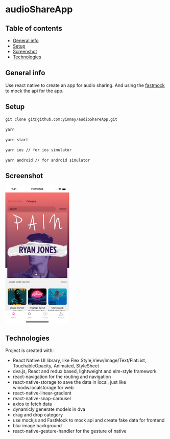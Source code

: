 # audioShareApp

## Table of contents

- [General info](#general-info)
- [Setup](#setup)
- [Screenshot](#Screenshot)
- [Technologies](#Technologies)

## General info

Use react native to create an app for audio sharing. And using the [fastmock](https://www.fastmock.site) to mock the api for the app.

## Setup

```
git clone git@github.com:yinmay/audioShareApp.git

yarn

yarn start

yarn ios // for ios simulator

yarn android // for android simulator

```

## Screenshot

<img src="./src/assets/images/screenshot.png" width = "200" alt="screenshot" />

## Technologies

Project is created with:

- React Native UI library, like Flex Style,View/Image/Text/FlatList, TouchableOpacity, Animated, StyleSheet
- dva.js, React and redux based, lightweight and elm-style framework
- react-navigation for the routing and navigation
- react-native-storage to save the data in local, just like winodw.localstorage for web
- react-native-linear-gradient
- react-native-snap-carousel
- axios to fetch data
- dynamicly generate models in dva
- drag and drop category
- use mockjs and FastMock to mock api and create fake data for frontend
- blur image background
- react-native-gesture-handler for the gesture of native
